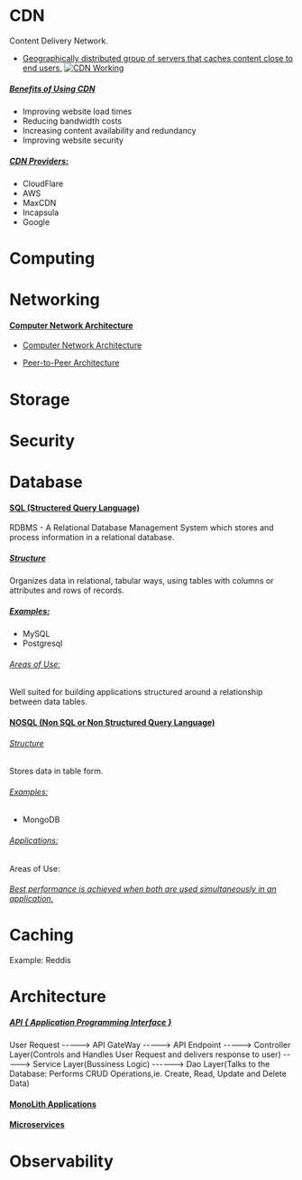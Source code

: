 # CDN
Content Delivery Network.
- [Geographically distributed group of servers that caches content close to end users.]()
[![CDN Working](https://cf-assets.www.cloudflare.com/slt3lc6tev37/7Dy6rquZDDKSJoeS27Y6xc/4a671b7cc7894a475a94f0140981f5d9/what_is_a_cdn_distributed_server_map.png)]()

##### [Benefits of Using CDN]()
- Improving website load times
- Reducing bandwidth costs
- Increasing content availability and redundancy
- Improving website security

##### [CDN Providers:]()
- CloudFlare
- AWS
- MaxCDN
- Incapsula
- Google

# Computing
####

# Networking
#### [Computer Network Architecture]()
- [Computer Network Architecture]()

- [Peer-to-Peer Architecture]()


# Storage

# Security

# Database

#### [SQL (Structered Query Language)]()
RDBMS - A Relational Database Management System which stores and process information in a relational database.

##### [Structure]()
Organizes data in relational, tabular ways, using tables with columns or attributes and rows of records.
##### [Examples:]()
- MySQL
- Postgresql
###### [Areas of Use:]()
Well suited for building applications structured around a relationship between data tables.

#### [NOSQL (Non SQL or Non Structured Query Language)]()
###### [Structure]()
Stores data in table form.
###### [Examples:]()
- MongoDB

###### [Applications:]()

Areas of Use:


###### [Best performance is achieved when both are used simultaneously in an application.]()
# Caching
Example: Reddis

# Architecture
##### [API \{ Application Programming Interface \}]()
User Request -----> API GateWay -----> API Endpoint -----> Controller Layer(Controls and Handles User Request and delivers response to user) -----> Service Layer(Bussiness Logic) ------> Dao Layer(Talks to the Database: Performs CRUD Operations,ie. Create, Read, Update and Delete Data)

#### [MonoLith Applications]()
#### [Microservices]()

# Observability
